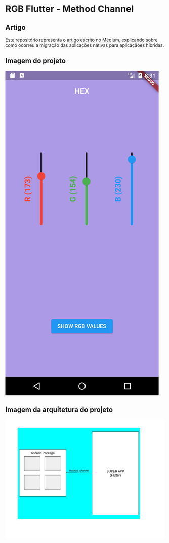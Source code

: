 # RGB Flutter - Method Channel

## Artigo 
Este repositório representa o [artigo escrito no Médium](link-no-medium), explicando sobre como ocorreu a migração das aplicações nativas para aplicaçãoes híbridas.

## Imagem do projeto
![Home](./flutter_image.png)

## Imagem da arquitetura do projeto
![Home](./architecture.jpg)
